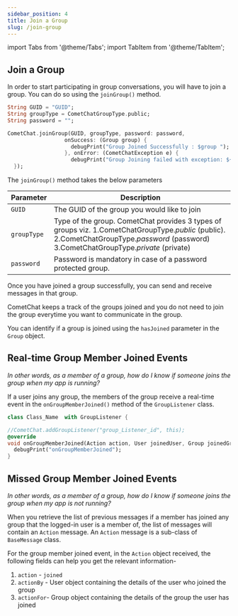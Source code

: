 ```yaml
---
sidebar_position: 4
title: Join a Group
slug: /join-group
---
```


import Tabs from '@theme/Tabs';
import TabItem from '@theme/TabItem';

## Join a Group

In order to start participating in group conversations, you will have to join a group. You can do so using the `joinGroup()` method.


<Tabs>
<TabItem value="Dart" label="Dart">

  ```dart
String GUID = "GUID";
String groupType = CometChatGroupType.public;
String password = "";

CometChat.joinGroup(GUID, groupType, password: password,
                    onSuccess: (Group group) {
                      debugPrint("Group Joined Successfully : $group ");
                    }, onError: (CometChatException e) {
                      debugPrint("Group Joining failed with exception: ${e.message}");
    });
  ```
</TabItem>
</Tabs>



The `joinGroup()` method takes the below parameters

| Parameter | Description | 
| ---- | ---- | 
| `GUID` | The GUID of the group you would like to join | 
| `groupType` | Type of the group. CometChat provides 3 types of groups viz. 1.CometChatGroupType._public_ (public).                  2.CometChatGroupType._password_ (password)                3.CometChatGroupType._private_ (private) | 
| `password` | Password is mandatory in case of a password protected group. | 


Once you have joined a group successfully, you can send and receive messages in that group.

CometChat keeps a track of the groups joined and you do not need to join the group everytime you want to communicate in the group.

You can identify if a group is joined using the `hasJoined` parameter in the `Group` object.

## Real-time Group Member Joined Events

_In other words, as a member of a group, how do I know if someone joins the group when my app is running?_

If a user joins any group, the members of the group receive a real-time event in the `onGroupMemberJoined()` method of the `GroupListener` class.


<Tabs>
<TabItem value="Dart" label="Dart">

  ```dart
class Class_Name  with GroupListener {

  //CometChat.addGroupListener("group_Listener_id", this);
  @override
  void onGroupMemberJoined(Action action, User joinedUser, Group joinedGroup) {
    debugPrint("onGroupMemberJoined");
}
  ```
</TabItem>
</Tabs>



## Missed Group Member Joined Events

_In other words, as a member of a group, how do I know if someone joins the group when my app is not running?_

When you retrieve the list of previous messages if a member has joined any group that the logged-in user is a member of, the list of messages will contain an `Action` message. An `Action` message is a sub-class of `BaseMessage` class.

For the group member joined event, in the `Action` object received, the following fields can help you get the relevant information-

1. `action` - `joined`
2. `actionBy` - User object containing the details of the user who joined the group
3. `actionFor`- Group object containing the details of the group the user has joined